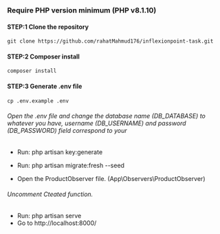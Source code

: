 

 ### Require PHP version minimum  (PHP v8.1.10) 


#### STEP:1 Clone the repository
    git clone https://github.com/rahatMahmud176/inflexionpoint-task.git

#### STEP:2 Composer install
    composer install
    
#### STEP:3 Generate .env file 
    cp .env.example .env
    
###### Open the .env file and change the database name (DB_DATABASE) to whatever you have, username (DB_USERNAME) and password (DB_PASSWORD) field correspond to your

- Run: php artisan key:generate

- Run: php artisan migrate:fresh --seed
- Open the ProductObserver file. (App\Observers\ProductObserver)
###### Uncomment Cteated function.
- Run: php artisan serve
- Go to http://localhost:8000/
